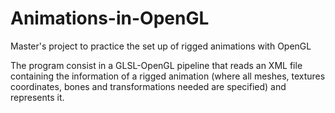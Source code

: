# Animations-in-OpenGL
Master's project to practice the set up of rigged animations with OpenGL

The program consist in a GLSL-OpenGL pipeline that reads an XML file containing the information of a rigged animation (where all meshes, textures coordinates, bones and transformations needed are specified) and represents it.

